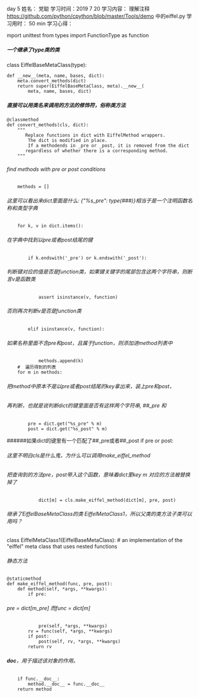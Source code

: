 day 5
姓名： 党聪
学习时间：2019 7 20
学习内容： 
理解注释 https://github.com/python/cpython/blob/master/Tools/demo 中的eiffel.py
学习用时： 50 min
学习心得：

mport unittest
from types import FunctionType as function
##### 一个继承了type类的类
class EiffelBaseMetaClass(type):

    def __new__(meta, name, bases, dict):
        meta.convert_methods(dict)
        return super(EiffelBaseMetaClass, meta).__new__(
            meta, name, bases, dict)

##### 直接可以用类名来调用的方法的修饰符，俗称类方法
    @classmethod
    def convert_methods(cls, dict):
        """
           Replace functions in dict with EiffelMethod wrappers.
            The dict is modified in place.
            If a methodends in _pre or _post, it is removed from the dict
           regardless of whether there is a corresponding method.
        """
 ###### find methods with pre or post conditions
        methods = []
###### 这里可以看出来dict里面是什么: {"%s_pre": type(###)}相当于是一个注明函数名称和类型字典
        for k, v in dict.items():
######  在字典中找到以pre或者post结尾的键
            if k.endswith('_pre') or k.endswith('_post'):
###### 判断键对应的值是否是function类，如果键关键字的尾部包含这两个字符串，则断言v是函数类
                assert isinstance(v, function)
###### 否则再次判断v是否是function类    
            elif isinstance(v, function):
###### 如果名称里面不含pre和post，且属于function，则添加进method列表中
                methods.append(k)
        #  遍历得到的列表       
        for m in methods:
###### 把method中原本不是以pre或者post结尾的key拿出来，装上pre和post，
###### 再判断，也就是说判断dict的键里面是否有这样两个字符串, ##_pre 和 ##
            pre = dict.get("%s_pre" % m)
            post = dict.get("%s_post" % m)
######如果dict的键里有一个匹配了##_pre或者##_post 
            if pre or post:
###### 这里不明白cls是什么鬼，为什么可以调用make_eiffel_method
###### 把查询到的方法pre，post带入这个函数，意味着dict里key m 对应的方法被替换掉了
                dict[m] = cls.make_eiffel_method(dict[m], pre, post)
 
###### 继承了EiffelBaseMetaClass的类 EiffelMetaClass1，所以父类的类方法子类可以用吗？
class EiffelMetaClass1(EiffelBaseMetaClass):
    # an implementation of the "eiffel" meta class that uses nested functions
###### 静态方法
    @staticmethod
    def make_eiffel_method(func, pre, post):
        def method(self, *args, **kwargs):
            if pre:
###### pre = dict[m_pre] 而func = dict[m]
                pre(self, *args, **kwargs)
            rv = func(self, *args, **kwargs)
            if post:
                post(self, rv, *args, **kwargs)
            return rv
###### __doc__，用于描述该对象的作用。
        if func.__doc__:
            method.__doc__ = func.__doc__
        return method
